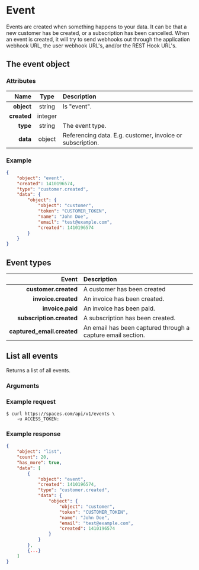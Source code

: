 Event
=====
Events are created when something happens to your data. It can be that a new customer has be created, or a subscription has been cancelled. When an event is created, it will try to send webhooks out through the application webhook URL, the user webhook URL's, and/or the REST Hook URL's.

The event object
----------------

### Attributes

Name | Type | Description
--:|:-:|:--
**object** | string | Is "event".
**created** | integer |
**type** | string | The event type.
**data** | object | Referencing data. E.g. customer, invoice or subscription.

### Example

```json
{
	"object": "event",
	"created": 1410196574,
	"type": "customer.created",
	"data": {
		"object": { 
			"object": "customer",
			"token": "CUSTOMER_TOKEN",
			"name": "John Doe",
			"email": "test@example.com",
			"created": 1410196574
		}
	}
}
```

Event types
-----------

Event | Description
--:|:--
**customer.created** | A customer has been created
**invoice.created** | An invoice has been created.
**invoice.paid** | An invoice has been paid.
**subscription.created** | A subscription has been created.
**captured_email.created** | An email has been captured through a capture email section.


List all events
---------------
Returns a list of all events.

### Arguments

### Example request

	$ curl https://spaces.com/api/v1/events \
		-u ACCESS_TOKEN:

### Example response

```json
{
	"object": "list",
	"count": 20,
	"has_more": true,
	"data": [
		{
			"object": "event",
			"created": 1410196574,
			"type": "customer.created",
			"data": {
				"object": { 
					"object": "customer",
					"token": "CUSTOMER_TOKEN",
					"name": "John Doe",
					"email": "test@example.com",
					"created": 1410196574
				}
			}
		},
		{...}
	]
}
```